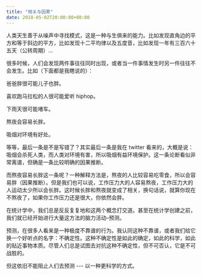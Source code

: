 ```yaml
---
title: "相关与因果"
date: 2018-05-02T20:00:08+08:00
---
```


人类天生善于从噪声中寻找模式，这是一种与生俱来的能力。比如发现直角边的平方和等于斜边的平方，比如发现十二平均律以及五度音，比如发现一年有三百六十五天（公转周期）…

很多时候，人们会发现两件事往往同时出现，或者当一件事情发生时另一件往往不会发生。比如（下面都是我瞎说的）：

爸爸胖很可能儿子也胖。

喜欢跑马拉松的人很可能爱听 hiphop。

下雨天很可能堵车。

熬夜会容易长胖。

吸烟对环境有好处。

等等，最后一条是不是写错了？其实最后一条是我在 twitter 看来的，大概是说：吸烟会杀死人类，而人类对环境有害，所以吸烟有益环境保护。这一条论断看似非常离谱，但确是一条比较明确的因果推断。

而熬夜容易长胖这一条呢？一种解释方法是，熬夜的人比较容易吃零食，所以会容易胖（因果推断）。但是我们也可以说，工作压力大的人容易熬夜，工作压力大的人运动太少所以会长胖。这时候长胖和熬夜就变成了相关，换句话说，就算你现在不熬夜了，如果你工作压力还是很大，你依然会胖。

在统计学中，我们总是反反复复地和这两个概念打交道。甚至在统计学创建之前，我们就已经开始进行大量这方法的脑力活动–预测。

预测，在很多人看来是一种极度不靠谱的行为。我认同这种不靠谱，或者我们给它换一个好听点的名字：不确定性。这种不确定性是如此的确定，如此的科学，如此的贴近事物本质。尽管人们总是试图去对抗这种不确定性，但不可否认，它是不可战胜的。

但这依旧不能阻止人们去预测 --- 以一种更科学的方式。
